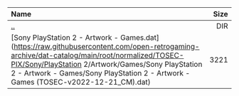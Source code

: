|Name|Size|
|:---|---:|
|[..](../index.html)|DIR|
|[Sony PlayStation 2 - Artwork - Games.dat](https://raw.githubusercontent.com/open-retrogaming-archive/dat-catalog/main/root/normalized/TOSEC-PIX/Sony/PlayStation 2/Artwork/Games/Sony PlayStation 2 - Artwork - Games/Sony PlayStation 2 - Artwork - Games (TOSEC-v2022-12-21_CM).dat)|3221|
